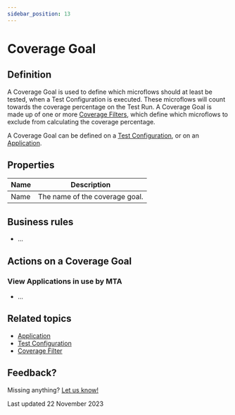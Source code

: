 ```yaml
---
sidebar_position: 13
---
```


# Coverage Goal

## Definition

A Coverage Goal is used to define which microflows should at least be tested, when a Test Configuration is executed. These microflows will count towards the coverage percentage on the Test Run. A Coverage Goal is made up of one or more [Coverage Filters](coverage-filter), which define which microflows to exclude from calculating the coverage percentage.

A Coverage Goal can be defined on a [Test Configuration](test-configuration), or on an [Application](application).

## Properties
| Name | Description                    |
| ---- | ------------------------------ |
| Name | The name of the coverage goal. |

## Business rules
- ...

## Actions on a Coverage Goal

### View Applications in use by MTA
- ...

## Related topics
- [Application](application)
- [Test Configuration](test-configuration)
- [Coverage Filter](coverage-filter)

## Feedback?
Missing anything? [Let us know!](mailto:support@menditect.com)

Last updated 22 November 2023